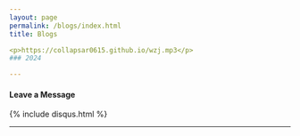 ```yaml
---
layout: page
permalink: /blogs/index.html
title: Blogs

<p>https://collapsar0615.github.io/wzj.mp3</p>
### 2024

---
```


#### Leave a Message

{% include disqus.html %} 

---

<div style="width: 400px; height: 247.2px;">
<script type='text/javascript' id='clustrmaps' src='//cdn.clustrmaps.com/map_v2.js?cl=080808&w=300&t=tt&d=SKBNmedRRQ9n4KuuVDMP6zzHVrFg-OCBRBI6DNi8mzk&co=ffffff&cmo=ff5353&cmn=ff5353&ct=080808'></script>
</div>














